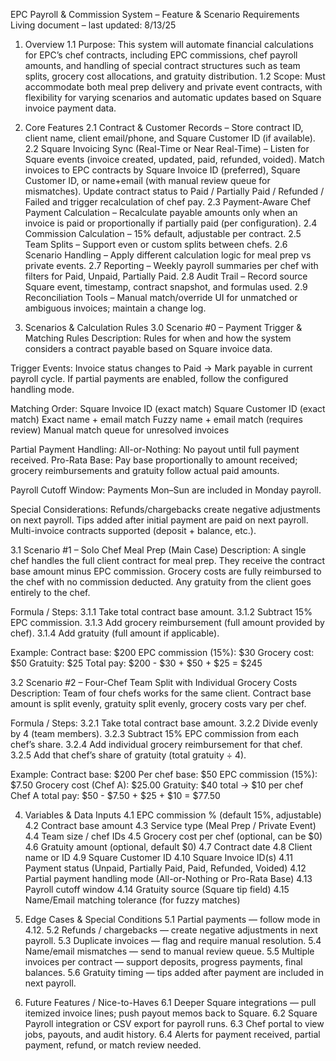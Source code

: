 EPC Payroll & Commission System – Feature & Scenario Requirements
Living document – last updated: 8/13/25

1. Overview
1.1 Purpose: This system will automate financial calculations for EPC’s chef contracts, including EPC commissions, chef payroll amounts, and handling of special contract structures such as team splits, grocery cost allocations, and gratuity distribution.
1.2 Scope: Must accommodate both meal prep delivery and private event contracts, with flexibility for varying scenarios and automatic updates based on Square invoice payment data.

2. Core Features
2.1 Contract & Customer Records – Store contract ID, client name, client email/phone, and Square Customer ID (if available).
2.2 Square Invoicing Sync (Real-Time or Near Real-Time) –
Listen for Square events (invoice created, updated, paid, refunded, voided).
Match invoices to EPC contracts by Square Invoice ID (preferred), Square Customer ID, or name+email (with manual review queue for mismatches).
Update contract status to Paid / Partially Paid / Refunded / Failed and trigger recalculation of chef pay.
2.3 Payment-Aware Chef Payment Calculation – Recalculate payable amounts only when an invoice is paid or proportionally if partially paid (per configuration).
2.4 Commission Calculation – 15% default, adjustable per contract.
2.5 Team Splits – Support even or custom splits between chefs.
2.6 Scenario Handling – Apply different calculation logic for meal prep vs private events.
2.7 Reporting – Weekly payroll summaries per chef with filters for Paid, Unpaid, Partially Paid.
2.8 Audit Trail – Record source Square event, timestamp, contract snapshot, and formulas used.
2.9 Reconciliation Tools – Manual match/override UI for unmatched or ambiguous invoices; maintain a change log.



3. Scenarios & Calculation Rules
3.0 Scenario #0 – Payment Trigger & Matching Rules
Description: Rules for when and how the system considers a contract payable based on Square invoice data.


Trigger Events:
Invoice status changes to Paid → Mark payable in current payroll cycle.
If partial payments are enabled, follow the configured handling mode.


Matching Order:
Square Invoice ID (exact match)
Square Customer ID (exact match)
Exact name + email match
Fuzzy name + email match (requires review)
Manual match queue for unresolved invoices


Partial Payment Handling:
All-or-Nothing: No payout until full payment received.
Pro-Rata Base: Pay base proportionally to amount received; grocery reimbursements and gratuity follow actual paid amounts.


Payroll Cutoff Window: Payments Mon–Sun are included in Monday payroll.


Special Considerations:
Refunds/chargebacks create negative adjustments on next payroll.
Tips added after initial payment are paid on next payroll.
Multi-invoice contracts supported (deposit + balance, etc.).



3.1 Scenario #1 – Solo Chef Meal Prep (Main Case)
Description: A single chef handles the full client contract for meal prep. They receive the contract base amount minus EPC commission. Grocery costs are fully reimbursed to the chef with no commission deducted. Any gratuity from the client goes entirely to the chef.


Formula / Steps:
 3.1.1 Take total contract base amount.
 3.1.2 Subtract 15% EPC commission.
 3.1.3 Add grocery reimbursement (full amount provided by chef).
 3.1.4 Add gratuity (full amount if applicable).


Example:
Contract base: $200
EPC commission (15%): $30
Grocery cost: $50
Gratuity: $25
Total pay: $200 - $30 + $50 + $25 = $245



3.2 Scenario #2 – Four-Chef Team Split with Individual Grocery Costs
Description: Team of four chefs works for the same client. Contract base amount is split evenly, gratuity split evenly, grocery costs vary per chef.


Formula / Steps:
 3.2.1 Take total contract base amount.
 3.2.2 Divide evenly by 4 (team members).
 3.2.3 Subtract 15% EPC commission from each chef’s share.
 3.2.4 Add individual grocery reimbursement for that chef.
 3.2.5 Add that chef’s share of gratuity (total gratuity ÷ 4).


Example:
Contract base: $200
Per chef base: $50
EPC commission (15%): $7.50
Grocery cost (Chef A): $25.00
Gratuity: $40 total → $10 per chef
Chef A total pay: $50 - $7.50 + $25 + $10 = $77.50



4. Variables & Data Inputs
4.1 EPC commission % (default 15%, adjustable)
4.2 Contract base amount
4.3 Service type (Meal Prep / Private Event)
4.4 Team size / chef IDs
4.5 Grocery cost per chef (optional, can be $0)
4.6 Gratuity amount (optional, default $0)
4.7 Contract date
4.8 Client name or ID
4.9 Square Customer ID
4.10 Square Invoice ID(s)
4.11 Payment status (Unpaid, Partially Paid, Paid, Refunded, Voided)
4.12 Partial payment handling mode (All-or-Nothing or Pro-Rata Base)
4.13 Payroll cutoff window
4.14 Gratuity source (Square tip field)
4.15 Name/Email matching tolerance (for fuzzy matches)

5. Edge Cases & Special Conditions
5.1 Partial payments — follow mode in 4.12.
5.2 Refunds / chargebacks — create negative adjustments in next payroll.
5.3 Duplicate invoices — flag and require manual resolution.
5.4 Name/email mismatches — send to manual review queue.
5.5 Multiple invoices per contract — support deposits, progress payments, final balances.
5.6 Gratuity timing — tips added after payment are included in next payroll.

6. Future Features / Nice-to-Haves
6.1 Deeper Square integrations — pull itemized invoice lines; push payout memos back to Square.
6.2 Square Payroll integration or CSV export for payroll runs.
6.3 Chef portal to view jobs, payouts, and audit history.
6.4 Alerts for payment received, partial payment, refund, or match review needed.

